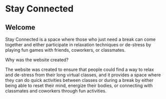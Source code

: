 <h1>Stay Connected</h1>
<h2>Welcome</h2>
Stay Connected is a space where those who just need a break can come together and either participate in relaxation techniques or de-stress by playing fun games with friends, coworkers, or classmates.
 
Why was the website created? 
 
The website was created to ensure that people could find a way to relax and de-stress from their long virtual classes, and it provides a space where they can do quick activities between classes or during a break by either being able to reset their mind, energize their bodies, or connecting with classmates and coworkers through fun activities. 
